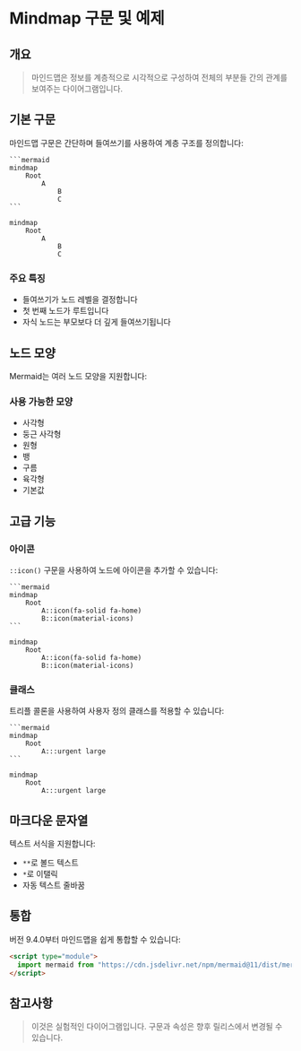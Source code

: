 # Mindmap 구문 및 예제

<!-- toc -->

## 개요

> 마인드맵은 정보를 계층적으로 시각적으로 구성하여 전체의 부분들 간의 관계를 보여주는 다이어그램입니다.

## 기본 구문

마인드맵 구문은 간단하며 들여쓰기를 사용하여 계층 구조를 정의합니다:

````
```mermaid
mindmap
    Root
        A
            B
            C
```
````

```mermaid
mindmap
    Root
        A
            B
            C
```

### 주요 특징

- 들여쓰기가 노드 레벨을 결정합니다
- 첫 번째 노드가 루트입니다
- 자식 노드는 부모보다 더 깊게 들여쓰기됩니다

## 노드 모양

Mermaid는 여러 노드 모양을 지원합니다:

### 사용 가능한 모양

- 사각형
- 둥근 사각형
- 원형
- 뱅
- 구름
- 육각형
- 기본값

## 고급 기능

### 아이콘

`::icon()` 구문을 사용하여 노드에 아이콘을 추가할 수 있습니다:

````
```mermaid
mindmap
    Root
        A::icon(fa-solid fa-home)
        B::icon(material-icons)
```
````

```mermaid
mindmap
    Root
        A::icon(fa-solid fa-home)
        B::icon(material-icons)
```

### 클래스

트리플 콜론을 사용하여 사용자 정의 클래스를 적용할 수 있습니다:

````
```mermaid
mindmap
    Root
        A:::urgent large
```
````

```mermaid
mindmap
    Root
        A:::urgent large
```

## 마크다운 문자열

텍스트 서식을 지원합니다:

- `**`로 볼드 텍스트
- `*`로 이탤릭
- 자동 텍스트 줄바꿈

## 통합

버전 9.4.0부터 마인드맵을 쉽게 통합할 수 있습니다:

```html
<script type="module">
  import mermaid from "https://cdn.jsdelivr.net/npm/mermaid@11/dist/mermaid.esm.min.mjs";
</script>
```

## 참고사항

> 이것은 실험적인 다이어그램입니다. 구문과 속성은 향후 릴리스에서 변경될 수 있습니다.
